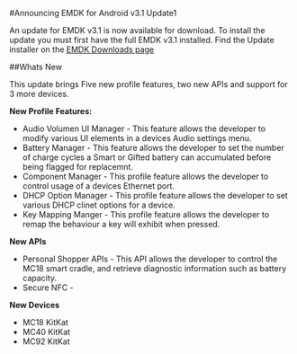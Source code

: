 #Announcing EMDK for Android v3.1 Update1

An update for EMDK v3.1 is now available for download. To install the update you must first have the
full EMDK v3.1 installed.  Find the Update installer on the [EMDK Downloads page](https://developer.motorolasolutions.com/community/android/emdk/downloads)

##Whats New

This update brings Five new profile features, two new APIs and support for 3 more devices.

**New Profile Features:**

* Audio Volumen UI Manager - This feature allows the developer to modify various UI elements in a devices Audio settings menu.
* Battery Manager -  This feature allows the developer to set the number of charge cycles a Smart or Gifted battery can accumulated before being flagged for replacemnt.
* Component Manager - This profile feature allows the developer to control usage of a devices Ethernet port.
* DHCP Option Manager -  This profile feature allows the developer to set various DHCP clinet options for a device.
* Key Mapping Manger - This profile feature allows the developer to remap the behaviour a key will exhibit when pressed.

**New APIs**

* Personal Shopper APIs - This API allows the developer to control the MC18 smart cradle, and retrieve diagnostic information such as battery capacity.
* Secure NFC -


**New Devices**

* MC18 KitKat
* MC40 KitKat
* MC92 KitKat
